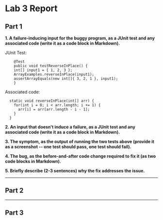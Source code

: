 # Lab 3 Report

## Part 1

**1. A failure-inducing input for the buggy program, as a JUnit test and any associated code (write it as a code block in Markdown).**

JUnit Test:

```
	@Test 
	public void testReverseInPlace() {
    int[] input1 = { 1, 2, 3 };
    ArrayExamples.reverseInPlace(input1);
    assertArrayEquals(new int[]{ 3, 2, 1 }, input1);
	}
```

Associated code:

```
  static void reverseInPlace(int[] arr) {
    for(int i = 0; i < arr.length; i += 1) {
      arr[i] = arr[arr.length - i - 1];
    }
  }
```

**2. An input that doesn't induce a failure, as a JUnit test and any associated code (write it as a code block in Markdown).**

**3. The symptom, as the output of running the two tests above (provide it as a screenshot -- one test should pass, one test should fail).**

**4. The bug, as the before-and-after code change required to fix it (as two code blocks in Markdown).**

**5. Briefly describe (2-3 sentences) why the fix addresses the issue.**

---

## Part 2


---

## Part 3


